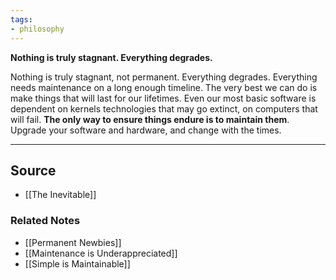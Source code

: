 ```yaml
---
tags:
- philosophy
---
```

**Nothing is truly stagnant. Everything degrades.**

Nothing is truly stagnant, not permanent. Everything degrades. Everything needs maintenance on a long enough timeline. The very best we can do is make things that will last for our lifetimes. Even our most basic software is dependent on kernels technologies that may go extinct, on computers that will fail. **The only way to ensure things endure is to maintain them**. Upgrade your software and hardware, and change with the times.

---

## Source
- [[The Inevitable]]

### Related Notes
- [[Permanent Newbies]]
- [[Maintenance is Underappreciated]]
- [[Simple is Maintainable]]